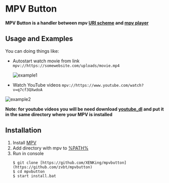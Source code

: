# MPV Button

**MPV Button is a handler between mpv [URI scheme](https://en.wikipedia.org/wiki/Uniform_Resource_Identifier) and [mpv player](https://mpv.io)** 

## Usage and Examples 
You can doing things like:
- Autostart watch movie from link 
  `mpv://https://somewebsite.com/uploads/movie.mp4`
  
  ![example1](https://puu.sh/DZPGE/ee53244ea6.gif)
  
- Watch YouTube videos 
 `mpv://https://www.youtube.com/watch?v=q7cf3QXwdoA`
 
 ![example2](https://puu.sh/DZPGS/aff8efc245.gif)
 
**Note: for youtube videos you will be need download [youtube_dl](https://ytdl-org.github.io/youtube-dl/download.html)  and put it in the same directory where your MPV is installed**

## Installation
1. Install [MPV](https://sourceforge.net/projects/mpv-player-windows/files/latest/download)
2. Add directory with mpv to [%PATH%](https://www.java.com/en/download/help/path.xml) 
3. Run in console
    ```
    $ git clone [https://github.com/XENKing/mpvbutton](https://github.com/zvbt/mpvbutton)
    $ cd mpvbutton
    $ start install.bat
    ```
